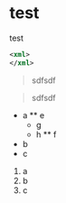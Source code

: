 # test
test
```xml
<xml>
</xml>
```
> sdfsdf

> sdfsdf

* a
 ** e
  * g
  * h
 ** f
* b
* c

1. a
2. b
3. c
